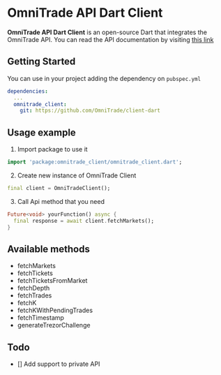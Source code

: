 # OmniTrade API Dart Client

**OmniTrade API Dart Client** is an open-source Dart that integrates the OmniTrade API.
You can read the API documentation by visiting [this link](https://omnitrade.io/documents/api_v2)

## Getting Started

You can use in your project adding the dependency on `pubspec.yml`

````yml
dependencies:
  ...
  omnitrade_client:
    git: https://github.com/OmniTrade/client-dart
````

## Usage example

1. Import package to use it

````dart
import 'package:omnitrade_client/omnitrade_client.dart';
````

2. Create new instance of OmniTrade Client

````dart
final client = OmniTradeClient();
```` 

3. Call Api method that you need

`````dart
Future<void> yourFunction() async {
  final response = await client.fetchMarkets();
}
`````

## Available methods

- fetchMarkets
- fetchTickets
- fetchTicketsFromMarket
- fetchDepth
- fetchTrades
- fetchK
- fetchKWithPendingTrades
- fetchTimestamp
- generateTrezorChallenge

## Todo

- [] Add support to private API